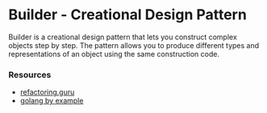 # Builder - Creational Design Pattern

Builder is a creational design pattern that lets you construct complex objects step by step. The pattern allows you to produce different types and representations of an object using the same construction code.

### Resources
- [refactoring.guru](https://refactoring.guru/design-patterns/builder)
- [golang by example](https://golangbyexample.com/builder-pattern-golang)

